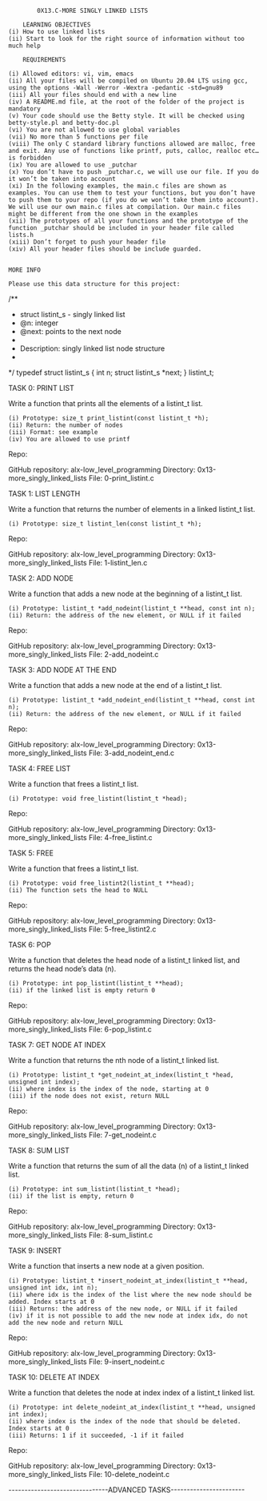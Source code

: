 			0X13.C-MORE SINGLY LINKED LISTS

		LEARNING OBJECTIVES
	(i) How to use linked lists
	(ii) Start to look for the right source of information without too much help

		REQUIREMENTS

	(i) Allowed editors: vi, vim, emacs
	(ii) All your files will be compiled on Ubuntu 20.04 LTS using gcc, using the options -Wall -Werror -Wextra -pedantic -std=gnu89
	(iii) All your files should end with a new line
	(iv) A README.md file, at the root of the folder of the project is mandatory
	(v) Your code should use the Betty style. It will be checked using betty-style.pl and betty-doc.pl
	(vi) You are not allowed to use global variables
	(vii) No more than 5 functions per file
	(viii) The only C standard library functions allowed are malloc, free and exit. Any use of functions like printf, puts, calloc, realloc etc… is forbidden
	(ix) You are allowed to use _putchar
	(x) You don’t have to push _putchar.c, we will use our file. If you do it won’t be taken into account
	(xi) In the following examples, the main.c files are shown as examples. You can use them to test your functions, but you don’t have to push them to your repo (if you do we won’t take them into account). We will use our own main.c files at compilation. Our main.c files might be different from the one shown in the examples
	(xii) The prototypes of all your functions and the prototype of the function _putchar should be included in your header file called lists.h
	(xiii) Don’t forget to push your header file
	(xiv) All your header files should be include guarded.


	MORE INFO

	Please use this data structure for this project:

/**
 * struct listint_s - singly linked list
 * @n: integer
 * @next: points to the next node
 *
 * Description: singly linked list node structure
 *
 */
typedef struct listint_s
{
    int n;
    struct listint_s *next;
} listint_t;


TASK 0: PRINT LIST

Write a function that prints all the elements of a listint_t list.

	(i) Prototype: size_t print_listint(const listint_t *h);
	(ii) Return: the number of nodes
	(iii) Format: see example
	(iv) You are allowed to use printf

Repo:

GitHub repository: alx-low_level_programming
Directory: 0x13-more_singly_linked_lists
File: 0-print_listint.c


TASK 1: LIST LENGTH

Write a function that returns the number of elements in a linked listint_t list.

	(i) Prototype: size_t listint_len(const listint_t *h);

Repo:

GitHub repository: alx-low_level_programming
Directory: 0x13-more_singly_linked_lists
File: 1-listint_len.c


TASK 2: ADD NODE

Write a function that adds a new node at the beginning of a listint_t list.

	(i) Prototype: listint_t *add_nodeint(listint_t **head, const int n);
	(ii) Return: the address of the new element, or NULL if it failed

Repo:

GitHub repository: alx-low_level_programming
Directory: 0x13-more_singly_linked_lists
File: 2-add_nodeint.c


TASK 3: ADD NODE AT THE END

Write a function that adds a new node at the end of a listint_t list.

	(i) Prototype: listint_t *add_nodeint_end(listint_t **head, const int n);
	(ii) Return: the address of the new element, or NULL if it failed

Repo:

GitHub repository: alx-low_level_programming
Directory: 0x13-more_singly_linked_lists
File: 3-add_nodeint_end.c


TASK 4: FREE LIST

Write a function that frees a listint_t list.

	(i) Prototype: void free_listint(listint_t *head);

Repo:

GitHub repository: alx-low_level_programming
Directory: 0x13-more_singly_linked_lists
File: 4-free_listint.c


TASK 5: FREE

Write a function that frees a listint_t list.

	(i) Prototype: void free_listint2(listint_t **head);
	(ii) The function sets the head to NULL

Repo:

GitHub repository: alx-low_level_programming
Directory: 0x13-more_singly_linked_lists
File: 5-free_listint2.c


TASK 6: POP

Write a function that deletes the head node of a listint_t linked list, and returns the head node’s data (n).

	(i) Prototype: int pop_listint(listint_t **head);
	(ii) if the linked list is empty return 0

Repo:

GitHub repository: alx-low_level_programming
Directory: 0x13-more_singly_linked_lists
File: 6-pop_listint.c


TASK 7: GET NODE AT INDEX

Write a function that returns the nth node of a listint_t linked list.

	(i) Prototype: listint_t *get_nodeint_at_index(listint_t *head, unsigned int index);
	(ii) where index is the index of the node, starting at 0
	(iii) if the node does not exist, return NULL

Repo:

GitHub repository: alx-low_level_programming
Directory: 0x13-more_singly_linked_lists
File: 7-get_nodeint.c


TASK 8: SUM LIST

Write a function that returns the sum of all the data (n) of a listint_t linked list.

	(i) Prototype: int sum_listint(listint_t *head);
	(ii) if the list is empty, return 0

Repo:

GitHub repository: alx-low_level_programming
Directory: 0x13-more_singly_linked_lists
File: 8-sum_listint.c


TASK 9: INSERT

Write a function that inserts a new node at a given position.

	(i) Prototype: listint_t *insert_nodeint_at_index(listint_t **head, unsigned int idx, int n);
	(ii) where idx is the index of the list where the new node should be added. Index starts at 0
	(iii) Returns: the address of the new node, or NULL if it failed
	(iv) if it is not possible to add the new node at index idx, do not add the new node and return NULL

Repo:

GitHub repository: alx-low_level_programming
Directory: 0x13-more_singly_linked_lists
File: 9-insert_nodeint.c


TASK 10: DELETE AT INDEX

Write a function that deletes the node at index index of a listint_t linked list.

	(i) Prototype: int delete_nodeint_at_index(listint_t **head, unsigned int index);
	(ii) where index is the index of the node that should be deleted. Index starts at 0
	(iii) Returns: 1 if it succeeded, -1 if it failed

Repo:

GitHub repository: alx-low_level_programming
Directory: 0x13-more_singly_linked_lists
File: 10-delete_nodeint.c


-------------------------------ADVANCED TASKS-----------------------









